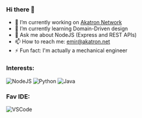 ### Hi there 👋

- 🔭 I’m currently working on [Akatron Network](https://github.com/Akatron-Network)
- 🌱 I’m currently learning Domain-Driven design
- 💬 Ask me about NodeJS (Express and REST APIs)
- 📫 How to reach me: emir@akatron.net
- ⚡ Fun fact: I'm actually a mechanical engineer

### Interests:

![NodeJS](https://badges.aleen42.com/src/node.svg)
![Python](https://badges.aleen42.com/src/python.svg)
![Java](https://badges.aleen42.com/src/java.svg)

### Fav IDE:

![VSCode](https://badges.aleen42.com/src/visual_studio_code.svg)
